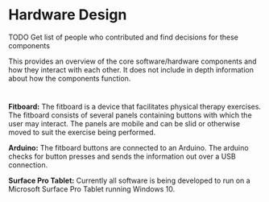 # Hardware Design

TODO Get list of people who contributed and find decisions for these components

This provides an overview of the core software/hardware components and how they interact with each other. It does not include in depth
information about how the components function.

#

**Fitboard:** The fitboard is a device that facilitates physical therapy exercises. The fitboard consists of several panels containing buttons with
which the user may interact. The panels are mobile and can be slid or otherwise moved to suit the exercise being performed.

**Arduino:** The fitboard buttons are connected to an Arduino. The arduino checks for button presses and sends the information out over a USB 
connection.

**Surface Pro Tablet:** Currently all software is being developed to run on a Microsoft Surface Pro Tablet running Windows 10.

